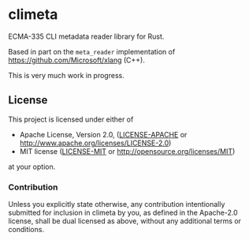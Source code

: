 # climeta
ECMA-335 CLI metadata reader library for Rust.

Based in part on the `meta_reader` implementation of https://github.com/Microsoft/xlang (C++).

This is very much work in progress.

## License

This project is licensed under either of

 * Apache License, Version 2.0, ([LICENSE-APACHE](LICENSE-APACHE) or
   http://www.apache.org/licenses/LICENSE-2.0)
 * MIT license ([LICENSE-MIT](LICENSE-MIT) or
   http://opensource.org/licenses/MIT)

at your option.

### Contribution

Unless you explicitly state otherwise, any contribution intentionally submitted
for inclusion in climeta by you, as defined in the Apache-2.0 license, shall be
dual licensed as above, without any additional terms or conditions.
